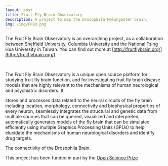 ```yaml
---
layout: post
title: Fruit Fly Brain Observatory
description: A project to map the Drosophila Melongaster brain.
img: /img/FFBO.png
---
```


The Fruit Fly Brain Observatory is an overarching project, as a collaboration between Sheffield University, Columbia University and the National Tsing Hua University in Taiwan. You can find out more at [http://fruitflybrain.org/](http://fruitflybrain.org/)

<div class="img_row">
	<img class="col one" src="{{ site.baseurl }}/img/logo/sheffield.png" alt="" title="Sheffield"/>
	<img class="col one" src="{{ site.baseurl }}/img/logo/columbia.png" alt="" title="Columbia"/>
	<img class="col one" src="{{ site.baseurl }}/img/logo/nthu.png" alt="" title="NTHU"/>
</div>
<div class="col three caption">

The Fruit Fly Brain Observatory is a unique open source platform for studying fruit fly brain function, and for investigating fruit fly brain disease models that are highly relevant to the mechanisms of human neurological and psychiatric disorders. It

stores and processes data related to the neural circuits of the fly brain including location, morphology, connectivity and biophysical properties of every neuron,
seamlessly integrates the structural and genetic data from multiple sources that can be queried, visualized and interpreted,
automatically generates models of the fly brain that can be simulated efficiently using multiple Graphics Processing Units (GPUs) to help elucidate the mechanisms of human neurological disorders and identify drug targets.

</div>
<div class="img_row">
	<img class="col three" src="{{ site.baseurl }}/img/brain.png" alt="" title="Drosophila Brain"/>
</div>
<div class="col three caption">
    The connectivity of the Drosophila Brain.
</div>

This project has been funded in part by the [Open Science Prize](https://www.openscienceprize.org/) 

